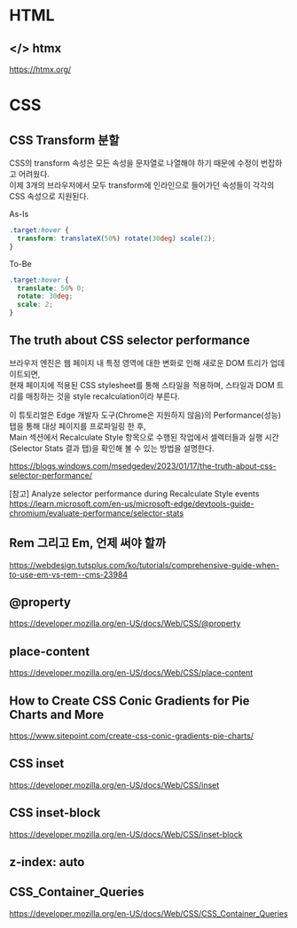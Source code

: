 # HTML

## </> htmx   
<https://htmx.org/>   



# CSS

## CSS Transform 분할   
CSS의 transform 속성은 모든 속성을 문자열로 나열해야 하기 때문에 수정이 번잡하고 어려웠다.   
이제 3개의 브라우저에서 모두 transform에 인라인으로 들어가던 속성들이 각각의 CSS 속성으로 지원된다.      

As-Is   
```CSS
.target:hover {
  transform: translateX(50%) rotate(30deg) scale(2);
}
```

To-Be
```CSS
.target:hover {
  translate: 50% 0;
  rotate: 30deg;
  scale: 2;
}
```
## The truth about CSS selector performance

브라우저 엔진은 웹 페이지 내 특정 영역에 대한 변화로 인해 새로운 DOM 트리가 업데이트되면,    
현재 페이지에 적용된 CSS stylesheet를 통해 스타일을 적용하며, 스타일과 DOM 트리를 매칭하는 것을 style recalculation이라 부른다.

이 튜토리얼은 Edge 개발자 도구(Chrome은 지원하지 않음)의 Performance(성능) 탭을 통해 대상 페이지를 프로파일링 한 후,    
Main 섹션에서 Recalculate Style 항목으로 수행된 작업에서 셀렉터들과 실행 시간(Selector Stats 결과 탭)을 확인해 볼 수 있는 방법을 설명한다.   

<https://blogs.windows.com/msedgedev/2023/01/17/the-truth-about-css-selector-performance/>

[참고] Analyze selector performance during Recalculate Style events   
<https://learn.microsoft.com/en-us/microsoft-edge/devtools-guide-chromium/evaluate-performance/selector-stats>



## Rem 그리고 Em, 언제 써야 할까   
<https://webdesign.tutsplus.com/ko/tutorials/comprehensive-guide-when-to-use-em-vs-rem--cms-23984>

## @property   
<https://developer.mozilla.org/en-US/docs/Web/CSS/@property>

## place-content
<https://developer.mozilla.org/en-US/docs/Web/CSS/place-content>

## How to Create CSS Conic Gradients for Pie Charts and More   
<https://www.sitepoint.com/create-css-conic-gradients-pie-charts/>   

## CSS inset   
<https://developer.mozilla.org/en-US/docs/Web/CSS/inset>   

## CSS inset-block   
<https://developer.mozilla.org/en-US/docs/Web/CSS/inset-block>   

## z-index: auto   

## CSS_Container_Queries   
<https://developer.mozilla.org/en-US/docs/Web/CSS/CSS_Container_Queries>    
